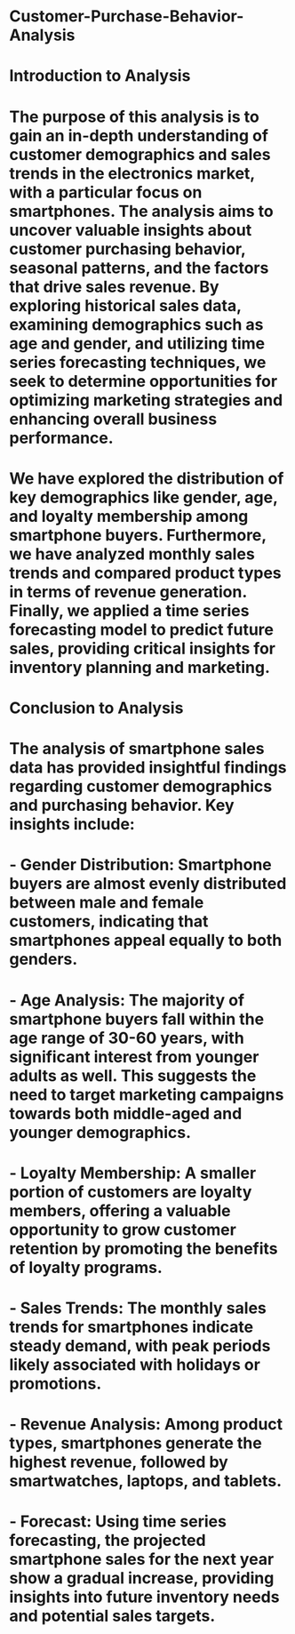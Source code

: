 # Customer-Purchase-Behavior-Analysis

# Introduction to Analysis

# The purpose of this analysis is to gain an in-depth understanding of customer demographics and sales trends in the electronics market, with a particular focus on smartphones. The analysis aims to uncover valuable insights about customer purchasing behavior, seasonal patterns, and the factors that drive sales revenue. By exploring historical sales data, examining demographics such as age and gender, and utilizing time series forecasting techniques, we seek to determine opportunities for optimizing marketing strategies and enhancing overall business performance.

# We have explored the distribution of key demographics like gender, age, and loyalty membership among smartphone buyers. Furthermore, we have analyzed monthly sales trends and compared product types in terms of revenue generation. Finally, we applied a time series forecasting model to predict future sales, providing critical insights for inventory planning and marketing.

# Conclusion to Analysis

# The analysis of smartphone sales data has provided insightful findings regarding customer demographics and purchasing behavior. Key insights include:
# - Gender Distribution: Smartphone buyers are almost evenly distributed between male and female customers, indicating that smartphones appeal equally to both genders.
# - Age Analysis: The majority of smartphone buyers fall within the age range of 30-60 years, with significant interest from younger adults as well. This suggests the need to target marketing campaigns towards both middle-aged and younger demographics.
# - Loyalty Membership: A smaller portion of customers are loyalty members, offering a valuable opportunity to grow customer retention by promoting the benefits of loyalty programs.
# - Sales Trends: The monthly sales trends for smartphones indicate steady demand, with peak periods likely associated with holidays or promotions.
# - Revenue Analysis: Among product types, smartphones generate the highest revenue, followed by smartwatches, laptops, and tablets.
# - Forecast: Using time series forecasting, the projected smartphone sales for the next year show a gradual increase, providing insights into future inventory needs and potential sales targets.
